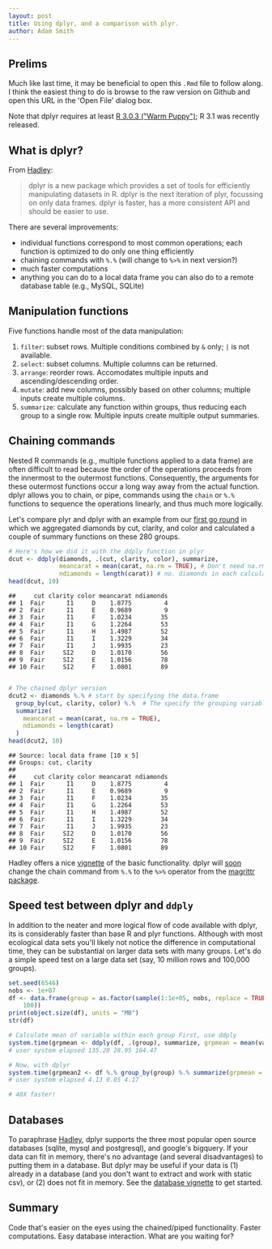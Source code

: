 ```yaml
---
layout: post
title: Using dplyr, and a comparison with plyr.
author: Adam Smith
---
```




## Prelims

Much like last time, it may be beneficial to open this `.Rmd` file to follow along.  I think the easiest thing to do is browse to the raw version on Github and open this URL in the 'Open File' dialog box.

Note that dplyr requires at least [R 3.0.3 ("Warm Puppy")][R]; R 3.1 was recently released.

## What is dplyr?

From [Hadley][introdplyr]:

>dplyr is a new package which provides a set of tools for efficiently manipulating datasets
>in R. dplyr is the next iteration of plyr, focussing on only data frames. dplyr is faster, 
>has a more consistent API and should be easier to use. 

There are several improvements:
*  individual functions correspond to most common operations; each function is optimized to do only one thing efficiently
*  chaining commands with `%.%` (will change to `%>%` in next version?)
*  much faster computations
*  anything you can do to a local data frame you can also do to a remote database table (e.g., MySQL, SQLite)

## Manipulation functions

Five functions handle most of the data manipulation:
1.  `filter`: subset rows.  Multiple conditions combined by `&` only; `|` is not available.
2.  `select`: subset columns.  Multiple columns can be returned.
3.  `arrange`: reorder rows.  Accomodates multiple inputs and ascending/descending order.
4.  `mutate`: add new columns, possibly based on other columns; multiple inputs create multiple columns.
5.  `summarize`: calculate any function within groups, thus reducing each group to a single row. Multiple inputs create multiple output summaries.

## Chaining commands

Nested R commands (e.g., multiple functions applied to a data frame) are often difficult to read because the order of the operations proceeds from the innermost to the outermost functions.  Consequently, the arguments for these outermost functions occur a long way away from the actual function.  dplyr allows you to chain, or pipe, commands using the `chain` or `%.%` functions to sequence the operations linearly, and thus much more logically.  

Let's compare plyr and dplyr with an example from our [first go round][ddplydiam] in which we aggregated diamonds by cut, clarity, and color and calculated a couple of summary functions on these 280 groups.


```r
# Here's how we did it with the ddply function in plyr
dcut <- ddply(diamonds, .(cut, clarity, color), summarize,
              meancarat = mean(carat, na.rm = TRUE), # Don't need na.rm in this case, but often will
              ndiamonds = length(carat)) # no. diamonds in each calculation
head(dcut, 10)
```

```
##     cut clarity color meancarat ndiamonds
## 1  Fair      I1     D    1.8775         4
## 2  Fair      I1     E    0.9689         9
## 3  Fair      I1     F    1.0234        35
## 4  Fair      I1     G    1.2264        53
## 5  Fair      I1     H    1.4987        52
## 6  Fair      I1     I    1.3229        34
## 7  Fair      I1     J    1.9935        23
## 8  Fair     SI2     D    1.0170        56
## 9  Fair     SI2     E    1.0156        78
## 10 Fair     SI2     F    1.0801        89
```

```r

# The chained dplyr version
dcut2 <- diamonds %.% # start by specifying the data.frame
  group_by(cut, clarity, color) %.%  # The specify the grouping variables
  summarize(
    meancarat = mean(carat, na.rm = TRUE), 
    ndiamonds = length(carat)
  )
head(dcut2, 10)
```

```
## Source: local data frame [10 x 5]
## Groups: cut, clarity
## 
##     cut clarity color meancarat ndiamonds
## 1  Fair      I1     D    1.8775         4
## 2  Fair      I1     E    0.9689         9
## 3  Fair      I1     F    1.0234        35
## 4  Fair      I1     G    1.2264        53
## 5  Fair      I1     H    1.4987        52
## 6  Fair      I1     I    1.3229        34
## 7  Fair      I1     J    1.9935        23
## 8  Fair     SI2     D    1.0170        56
## 9  Fair     SI2     E    1.0156        78
## 10 Fair     SI2     F    1.0801        89
```


Hadley offers a nice [vignette][introdplyr2] of the basic functionality.  dplyr will [soon][chainchange] change the chain command from `%.%` to the `%>%` operator from the [magrittr package][magrittr].

## Speed test between dplyr and `ddply`

In addition to the neater and more logical flow of code available with dplyr, its is considerably faster than base R and plyr functions.  Although with most ecological data sets you'll likely not notice the difference in computational time, they can be substantial on larger data sets with many groups.  Let's do a simple speed test on a large data set (say, 10 million rows and 100,000 groups).


```r
set.seed(6546)
nobs <- 1e+07
df <- data.frame(group = as.factor(sample(1:1e+05, nobs, replace = TRUE)), variable = rpois(nobs, 
    100))
print(object.size(df), units = "MB")
str(df)

# Calculate mean of variable within each group First, use ddply
system.time(grpmean <- ddply(df, .(group), summarize, grpmean = mean(variable)))
# user system elapsed 135.28 28.95 164.47

# Now, with dplyr
system.time(grpmean2 <- df %.% group_by(group) %.% summarize(grpmean = mean(variable)))
# user system elapsed 4.13 0.05 4.17

# 40X faster!
```


## Databases

To paraphrase [Hadley][dplyrdb], dplyr supports the three most popular open source databases (sqlite, mysql and postgresql), and google's bigquery.  If your data can fit in memory, there's no advantage (and several disadvantages) to putting them in a database.  But dplyr may be useful if your data is (1) already in a database (and you don't want to extract and work with static csv), or (2) does not fit in memory.  See the [database vignette][dplyrdb] to get started. 

## Summary

Code that's easier on the eyes using the chained/piped functionality.  Faster computations.  Easy database interaction.  What are you waiting for?

[R]: http://cran.us.r-project.org
[introdplyr]: http://www.r-bloggers.com/introducing-dplyr
[chainchange]: https://github.com/hadley/dplyr/issues/209
[introdplyr2]: http://cran.rstudio.com/web/packages/dplyr/vignettes/introduction.html
[magrittr]: https://github.com/smbache/magrittr
[dplyrdb]: http://cran.rstudio.com/web/packages/dplyr/vignettes/databases.html
[ddplydiam]: http://scicomp2014.edc.uri.edu/posts/2014-03-03-Smith.html
